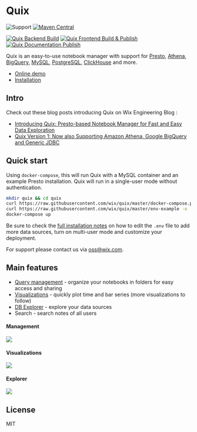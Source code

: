 # Quix
![Support](https://img.shields.io/npm/l/@wix/quix-client) [![Maven Central](https://maven-badges.herokuapp.com/maven-central/com.wix/quix-api_2.13/badge.svg)](https://maven-badges.herokuapp.com/maven-central/com.wix/quix-api_2.13)

[![Quix Backend Build](https://github.com/wix-incubator/quix/actions/workflows/quix-backend-build.yml/badge.svg?branch=master)](https://github.com/wix-incubator/quix/actions/workflows/quix-backend-build.yml)
[![Quix Frontend Build & Publish](https://github.com/wix-incubator/quix/actions/workflows/quix-frontend-publish.yml/badge.svg)](https://github.com/wix-incubator/quix/actions/workflows/quix-frontend-publish.yml) [![Quix Documentation Publish](https://github.com/wix-incubator/quix/actions/workflows/quix-documentation-publish.yml/badge.svg)](https://github.com/wix-incubator/quix/actions/workflows/quix-documentation-publish.yml)

Quix is an easy-to-use notebook manager with support for [Presto](https://wix-incubator.github.io/quix/docs/presto), [Athena](https://wix-incubator.github.io/quix/docs/athena), [BigQuery](https://wix-incubator.github.io/quix/docs/bigquery), [MySQL](https://wix-incubator.github.io/quix/docs/mysql), [PostgreSQL](https://wix-incubator.github.io/quix/docs/postgresql), [ClickHouse](https://wix-incubator.github.io/quix/docs/clickhouse) and more.

* [Online demo](https://quix-demo.io/)
* [Installation](https://wix-incubator.github.io/quix/docs/installation)

## Intro
Check out these blog posts introducing Quix on Wix Engineering Blog : 
* [Introducing Quix: Presto-based Notebook Manager for Fast and Easy Data Exploration ](https://www.wix.engineering/post/introducing-quix-presto-based-notebook-manager-for-fast-and-easy-data-exploration)
* [Quix Version 1: Now also Supporting Amazon Athena, Google BigQuery and Generic JDBC](https://www.wix.engineering/post/quix-version-1-now-also-supporting-amazon-athena-google-bigquery-and-generic-jdbc)

## Quick start
Using `docker-compose`, this will run Quix with a MySQL container and an example Presto installation. Quix will run in a single-user mode without authentication. 

```bash
mkdir quix && cd quix
curl https://raw.githubusercontent.com/wix/quix/master/docker-compose.prebuilt.yml -o docker-compose.yml
curl https://raw.githubusercontent.com/wix/quix/master/env-example -o .env
docker-compose up
```

Be sure to check the [full installation notes](https://wix-incubator.github.io/quix/docs/installation) on how to edit the `.env` file to add more data sources, turn on multi-user mode and customize your deployment.

For support please contact us via [oss@wix.com](mailto:oss@wix.com).

## Main features
- [Query management](#Management) - organize your notebooks in folders for easy access and sharing
- [Visualizations](#Visualizations) - quickly plot time and bar series (more visualizations to follow)
- [DB Explorer](#Explorer) - explore your data sources
- Search - search notes of all users

#### Management
![](documentation/docs/assets/management.gif)

#### Visualizations
![](documentation/docs/assets/chart.gif)

#### Explorer
![](documentation/docs/assets/db.gif)

## License
MIT
